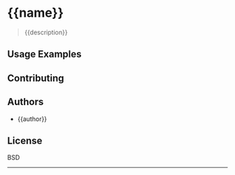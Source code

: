 
# {{name}}

> {{description}}

## Usage Examples

## Contributing

## Authors
* {{author}}

## License
BSD

***

